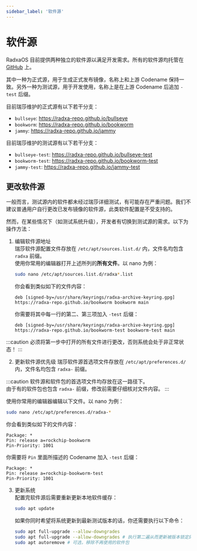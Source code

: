 ```yaml
---
sidebar_label: '软件源'
---
```


# 软件源

RadxaOS 目前提供两种独立的软件源以满足开发需求。所有的软件源均托管在 [GitHub](https://github.com/radxa-repo) 上。

其中一种为正式源，用于生成正式发布镜像，名称上和上游 Codename 保持一致。另外一种为测试源，用于开发使用，名称上是在上游 Codename 后追加 `-test` 后缀。

目前瑞莎维护的正式源有以下若干分支：

* `bullseye`: https://radxa-repo.github.io/bullseye
* `bookworm`: https://radxa-repo.github.io/bookworm
* `jammy`: https://radxa-repo.github.io/jammy

目前瑞莎维护的测试源有以下若干分支：

* `bullseye-test`: https://radxa-repo.github.io/bullseye-test
* `bookworm-test`: https://radxa-repo.github.io/bookworm-test
* `jammy-test`: https://radxa-repo.github.io/jammy-test

## 更改软件源

一般而言，测试源内的软件都未经过瑞莎详细测试，有可能存在严重问题。我们不建议普通用户自行更改已发布镜像的软件源，此类软件配置是不受支持的。

然而，在某些情况下（如测试系统升级），开发者有切换到测试源的需求。以下为操作方法：

1. 编辑软件源地址  
   瑞莎软件源配置文件存放在 `/etc/apt/sources.list.d/` 内，文件名均包含 `radxa` 前缀。  
   使用你常用的编辑器打开上述所列的**所有文件**。以 nano 为例：
   ```bash
   sudo nano /etc/apt/sources.list.d/radxa*.list
   ```
   你会看到类似如下的文件内容：
   ```
   deb [signed-by=/usr/share/keyrings/radxa-archive-keyring.gpg] https://radxa-repo.github.io/bookworm bookworm main
   ```
   你需要将其中每一行的第二、第三项加入 `-test` 后缀：
   ```
   deb [signed-by=/usr/share/keyrings/radxa-archive-keyring.gpg] https://radxa-repo.github.io/bookworm-test bookworm-test main
   ```

:::caution
必须将第一步中打开的所有文件进行更改，否则系统会处于非正常状态！
:::

2. 更新软件源优先级
   瑞莎软件源首选项文件存放在 `/etc/apt/preferences.d/` 内，文件名均包含 `radxa-` 前缀。  

:::caution
软件源和软件包的首选项文件均存放在这一路径下。  
由于有的软件包也包含 `radxa-` 前缀，修改前需要仔细核对文件内容。
:::

   使用你常用的编辑器编辑以下文件。以 nano 为例：
   ```bash
   sudo nano /etc/apt/preferences.d/radxa-*
   ```
   你会看到类似如下的文件内容：
   ```
   Package: *
   Pin: release a=rockchip-bookworm
   Pin-Priority: 1001
   ```
   你需要将 `Pin` 里面所描述的 Codename 加入 `-test` 后缀：
   ```
   Package: *
   Pin: release a=rockchip-bookworm-test
   Pin-Priority: 1001
   ```

3. 更新系统  
   配置完软件源后需要重新更新本地软件缓存：
   ```bash
   sudo apt update
   ```
   如果你同时希望将系统更新到最新测试版本的话，你还需要执行以下命令：
   ```bash
   sudo apt full-upgrade --allow-downgrades
   sudo apt full-upgrade --allow-downgrades # 执行第二遍从而更新被版本锁定的软件包
   sudo apt autoremove # 可选，移除不再使用的软件包
   ```
